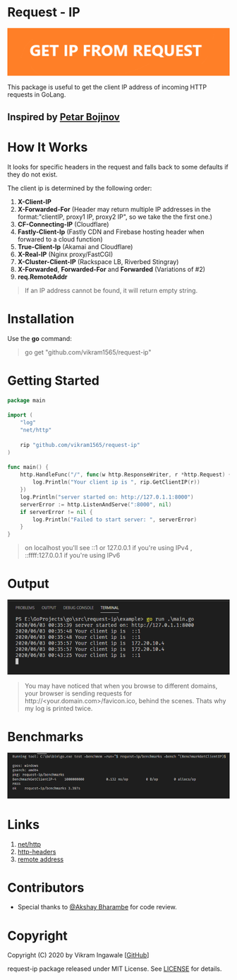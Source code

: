 # Request - IP

![](logo.PNG)

This package is useful to get the client IP address of incoming HTTP requests in GoLang.

## Inspired by [Petar Bojinov](https://github.com/pbojinov/request-ip)

# How It Works

It looks for specific headers in the request and falls back to some defaults if they do not exist.

The client ip is determined by the following order:

1. **X-Client-IP**
1. **X-Forwarded-For** (Header may return multiple IP addresses in the format:"clientIP, proxy1 IP, proxy2 IP", so we take the the first one.)
1. **CF-Connecting-IP** (Cloudflare)
1. **Fastly-Client-Ip** (Fastly CDN and Firebase hosting header when forwared to a cloud function)
1. **True-Client-Ip** (Akamai and Cloudflare)
1. **X-Real-IP** (Nginx proxy/FastCGI)
1. **X-Cluster-Client-IP** (Rackspace LB, Riverbed Stingray)
1. **X-Forwarded**, **Forwarded-For** and **Forwarded** (Variations of #2)
1. **req.RemoteAddr**

> If an IP address cannot be found, it will return empty string.

# Installation

Use the **go** command:

> go get "github.com/vikram1565/request-ip"

# Getting Started

```go
package main

import (
	"log"
	"net/http"

	rip "github.com/vikram1565/request-ip"
)

func main() {
	http.HandleFunc("/", func(w http.ResponseWriter, r *http.Request) {
		log.Println("Your client ip is ", rip.GetClientIP(r))
	})
	log.Println("server started on: http://127.0.1.1:8000")
	serverError := http.ListenAndServe(":8000", nil)
	if serverError != nil {
		log.Println("Failed to start server: ", serverError)
	}
}
```

> on localhost you'll see ::1 or 127.0.0.1 if you're using IPv4 , ::ffff:127.0.0.1 if you're using IPv6

# Output

![Client IP](example/output.PNG)

> You may have noticed that when you browse to different domains, your browser is sending requests for http://<your.domain.com>/favicon.ico, behind the scenes. Thats why my log is printed twice.

# Benchmarks

![Benchmark](benchmarks/benchmark.PNG)

# Links

1. [net/http](https://golang.org/pkg/net/http/)
1. [http-headers](https://developer.mozilla.org/en-US/docs/Web/HTTP/Headers)
1. [remote address](https://husobee.github.io/golang/ip-address/2015/12/17/remote-ip-go.html)

# Contributors

- Special thanks to [@Akshay Bharambe](https://github.com/akshaybharambe14) for code review.

# Copyright

Copyright (C) 2020 by Vikram Ingawale [[GitHub](https://github.com/vikram1565)]

request-ip package released under MIT License. See [LICENSE](https://github.com/vikram1565/request-ip/blob/master/LICENSE) for details.
